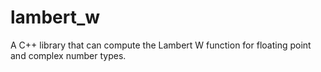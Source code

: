 # lambert_w
A C++ library that can compute the Lambert W function for floating point and complex number types.
